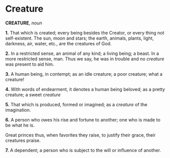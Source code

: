 # Creature

**CREATURE**, _noun_

**1.** That which is created; every being besides the Creator, or every thing not self-existent. The sun, moon and stars; the earth, animals, plants, light, darkness, air, water, etc., are the creatures of God.

**2.** In a restricted sense, an animal of any kind; a living being; a beast. In a more restricted sense, man. Thus we say, he was in trouble and no _creature_ was present to aid him.

**3.** A human being, in contempt; as an idle creature; a poor creature; what a creature!

**4.** With words of endearment, it denotes a human being beloved; as a pretty creature; a sweet _creature_

**5.** That which is produced, formed or imagined; as a _creature_ of the imagination.

**6.** A person who owes his rise and fortune to another; one who is made to be what he is.

Great princes thus, when favorites they raise, to justify their grace, their creatures praise.

**7.** A dependent; a person who is subject to the will or influence of another.